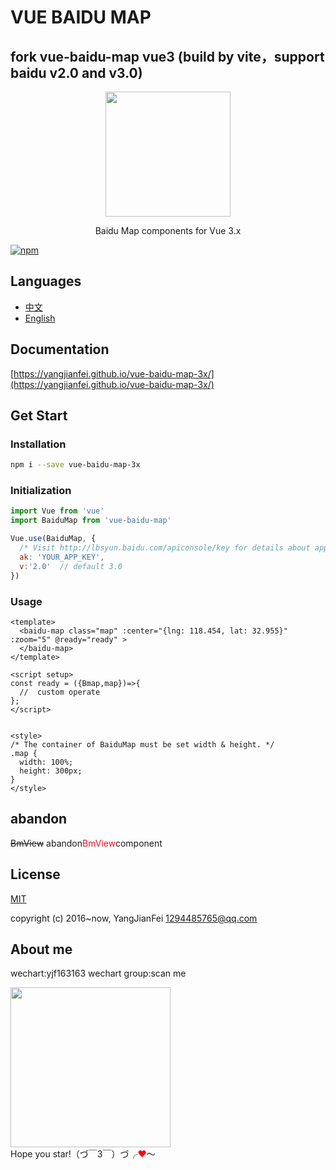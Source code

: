 # VUE BAIDU MAP

## fork vue-baidu-map  vue3 (build by vite，support baidu v2.0 and v3.0)

<p align="center">
  <img src="https://yangjianfei.github.io/vue-baidu-map-3x/favicon.png" width="200px">
</p>
<p align="center">Baidu Map components for Vue 3.x</p>

[![npm](https://img.shields.io/npm/v/vue-baidu-map-3x.svg)]()

## Languages

- [中文](https://github.com/YangJianFei/vue-baidu-map-3x/blob/main/README.md)
- [English](https://github.com/YangJianFei/vue-baidu-map-3x/blob/main/README.en.md)

## Documentation

[https://yangjianfei.github.io/vue-baidu-map-3x/](https://yangjianfei.github.io/vue-baidu-map-3x/)

## Get Start

### Installation

```bash
npm i --save vue-baidu-map-3x
```

### Initialization

```javascript
import Vue from 'vue'
import BaiduMap from 'vue-baidu-map'

Vue.use(BaiduMap, {
  /* Visit http://lbsyun.baidu.com/apiconsole/key for details about app key. */
  ak: 'YOUR_APP_KEY',
  v:'2.0'  // default 3.0
})
```

### Usage

```vue
<template>
  <baidu-map class="map" :center="{lng: 118.454, lat: 32.955}" :zoom="5" @ready="ready" >
  </baidu-map>
</template>

<script setup>
const ready = ({Bmap,map})=>{
  //  custom operate
};
</script>


<style>
/* The container of BaiduMap must be set width & height. */
.map {
  width: 100%;
  height: 300px;
}
</style>
```

## abandon
~~BmView~~
abandon<font color="#e81224">BmView</font>component

## License

[MIT ](https://opensource.org/licenses/MIT)

copyright (c) 2016~now, YangJianFei <1294485765@qq.com>


## About me

wechart:yjf163163  wechart group:scan me
<div>
  <img src="https://yangjianfei.github.io/vue-baidu-map-3x/heifahaizei.png" width="256px">
</div>
Hope you star!（づ￣3￣）づ╭<span style="color:red;">❤</span>～
